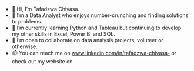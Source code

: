 - 👋 Hi, I’m Tafadzwa Chivasa.
- 👀 I’m a Data Analyst who enjoys number-crunching and finding solutions to problems.
- 🌱 I’m currently learning Python and Tableau but continuing to develop my other skills in Excel, Power BI and SQL.
- 💞️ I’m open to collaborate on data analysis projects, voluteer or otherwise.
- 📫 You can reach me on www.linkedin.com/in/tafadzwa-chivasa- or check out my website on 


<!---
TafadzwaDA/TafadzwaDA is a ✨ special ✨ repository because its `README.md` (this file) appears on your GitHub profile.
You can click the Preview link to take a look at your changes.
--->
